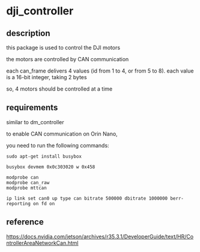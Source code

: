 # dji_controller

## description

this package is used to control the DJI motors

the motors are controlled by CAN communication

each can_frame delivers 4 values (id from 1 to 4, or from 5 to 8). each value is a 16-bit integer, taking 2 bytes

so, 4 motors should be controlled at a time

## requirements

similar to dm_controller

to enable CAN communication on Orin Nano,

you need to run the following commands:

```
sudo apt-get install busybox

busybox devmem 0x0c303020 w 0x458

modprobe can
modprobe can_raw
modprobe mttcan

ip link set can0 up type can bitrate 500000 dbitrate 1000000 berr-reporting on fd on
```

## reference

https://docs.nvidia.com/jetson/archives/r35.3.1/DeveloperGuide/text/HR/ControllerAreaNetworkCan.html